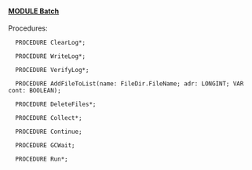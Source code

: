
#### [MODULE Batch](https://github.com/io-core/System/blob/main/Batch.Mod)

Procedures:

```
  PROCEDURE ClearLog*;
```
```
  PROCEDURE WriteLog*;
```
```
  PROCEDURE VerifyLog*;
```
```
  PROCEDURE AddFileToList(name: FileDir.FileName; adr: LONGINT; VAR cont: BOOLEAN);
```
```
  PROCEDURE DeleteFiles*;
```
```
  PROCEDURE Collect*;
```
```
  PROCEDURE Continue;
```
```
  PROCEDURE GCWait;
```
```
  PROCEDURE Run*;
```
